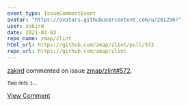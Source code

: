 ```yaml
---
event_type: IssueCommentEvent
avatar: "https://avatars.githubusercontent.com/u/201296?"
user: zakird
date: 2021-03-03
repo_name: zmap/zlint
html_url: https://github.com/zmap/zlint/pull/572
repo_url: https://github.com/zmap/zlint
---
```


<a href='https://github.com/zakird' target='_blank'>zakird</a> commented on issue <a href='https://github.com/zmap/zlint/pull/572' target='_blank'>zmap/zlint#572</a>.

<small>Two lints :)...</small>

<a href='https://github.com/zmap/zlint/pull/572' target='_blank'>View Comment</a>